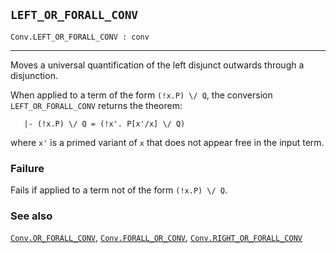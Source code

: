 ## `LEFT_OR_FORALL_CONV`

``` hol4
Conv.LEFT_OR_FORALL_CONV : conv
```

------------------------------------------------------------------------

Moves a universal quantification of the left disjunct outwards through a
disjunction.

When applied to a term of the form `(!x.P) \/ Q`, the conversion
`LEFT_OR_FORALL_CONV` returns the theorem:

``` hol4
   |- (!x.P) \/ Q = (!x'. P[x'/x] \/ Q)
```

where `x'` is a primed variant of `x` that does not appear free in the
input term.

### Failure

Fails if applied to a term not of the form `(!x.P) \/ Q`.

### See also

[`Conv.OR_FORALL_CONV`](#Conv.OR_FORALL_CONV),
[`Conv.FORALL_OR_CONV`](#Conv.FORALL_OR_CONV),
[`Conv.RIGHT_OR_FORALL_CONV`](#Conv.RIGHT_OR_FORALL_CONV)
